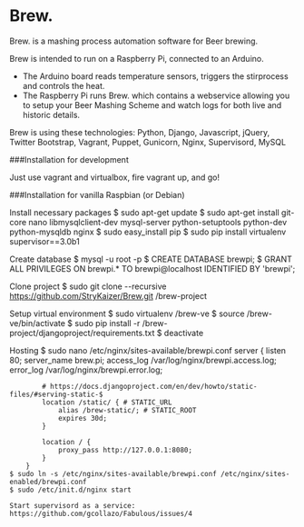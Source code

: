 Brew.
=====

Brew. is a mashing process automation software for Beer brewing.

Brew is intended to run on a Raspberry Pi, connected to an Arduino.

* The Arduino board reads temperature sensors, triggers the stirprocess and controls the heat.
* The Raspberry Pi runs Brew. which contains a webservice allowing you to setup your Beer Mashing Scheme and watch logs for both live and historic details.


Brew is using these technologies: Python, Django, Javascript, jQuery, Twitter Bootstrap, Vagrant, Puppet, Gunicorn, Nginx, Supervisord, MySQL


###Installation for development

Just use vagrant and virtualbox, fire vagrant up, and go!

###Installation for vanilla Raspbian (or Debian)

Install necessary packages
    $ sudo apt-get update
    $ sudo apt-get install git-core nano libmysqlclient-dev mysql-server python-setuptools python-dev python-mysqldb nginx
    $ sudo easy_install pip
    $ sudo pip install virtualenv supervisor==3.0b1

Create database
    $ mysql -u root -p
    $ CREATE DATABASE brewpi;
    $ GRANT ALL PRIVILEGES ON brewpi.* TO brewpi@localhost IDENTIFIED BY 'brewpi';

Clone project
    $ sudo git clone --recursive https://github.com/StryKaizer/Brew.git /brew-project

Setup virtual environment
    $ sudo virtualenv /brew-ve
    $ source /brew-ve/bin/activate
    $ sudo pip install -r /brew-project/djangoproject/requirements.txt
    $ deactivate

Hosting
    $ sudo nano /etc/nginx/sites-available/brewpi.conf
        server {
            listen 80;
            server_name brew.pi;
            access_log /var/log/nginx/brewpi.access.log;
            error_log /var/log/nginx/brewpi.error.log;

            # https://docs.djangoproject.com/en/dev/howto/static-files/#serving-static-$
            location /static/ { # STATIC_URL
                alias /brew-static/; # STATIC_ROOT
                expires 30d;
            }

            location / {
                proxy_pass http://127.0.0.1:8080;
            }
        }
    $ sudo ln -s /etc/nginx/sites-available/brewpi.conf /etc/nginx/sites-enabled/brewpi.conf
    $ sudo /etc/init.d/nginx start

    Start supervisord as a service: https://github.com/gcollazo/Fabulous/issues/4



